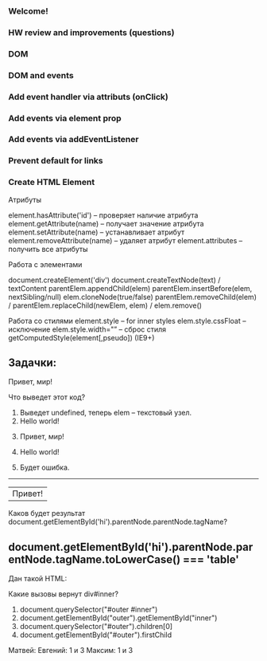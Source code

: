 ### Welcome!

### HW review and improvements (questions)

### DOM

### DOM and events

### Add event handler via attributs (onClick)

### Add events via element prop

### Add events via addEventListener

### Prevent default for links

### Create HTML Element

Атрибуты

 element.hasAttribute('id') – проверяет наличие атрибута
 element.getAttribute(name) – получает значение атрибута
 element.setAttribute(name) – устанавливает атрибут
 element.removeAttribute(name) – удаляет атрибут
 element.attributes – получить все атрибуты

Работа с элементами

document.createElement('div')
document.createTextNode(text) / textContent
parentElem.appendChild(elem)
parentElem.insertBefore(elem, nextSibling/null)
elem.cloneNode(true/false)
parentElem.removeChild(elem) / parentElem.replaceChild(newElem, elem) / elem.remove()


Работа со стилями
  element.style – for inner styles
 elem.style.cssFloat – исключение
 elem.style.width="” – сброс стиля
 getComputedStyle(element[,pseudo]) (IE9+)






Задачки:
------------------
<p id="elem">Привет, мир!</p>

<script>
  elem.outerHTML = "Hello world!"
  alert(elem.outerHTML);
</script>

Что выведет этот код?

1. Выведет undefined, теперь elem – текстовый узел.
2.  Hello world!
3. <p id="elem">Привет, мир!</p>
4. <p id="elem">Hello world!</p>
5. Будет ошибка.
---------------
<table>
<tr>
  <td id="hi">Привет!</td>
</tr>
</table>

Каков будет результат document.getElementById('hi').parentNode.parentNode.tagName?

document.getElementById('hi').parentNode.parentNode.tagName.toLowerCase() === 'table'
----------------------

Дан такой HTML:

<div id="outer">
  <div id="inner"></div>
</div>

Какие вызовы вернут div#inner?

1. document.querySelector("#outer #inner")
2. document.getElementById("outer").getElementById("inner")
3. document.querySelector("#outer").children[0]
4. document.getElementById("#outer").firstChild

Матвей: 
Евгений: 1 и 3
Максим: 1 и 3